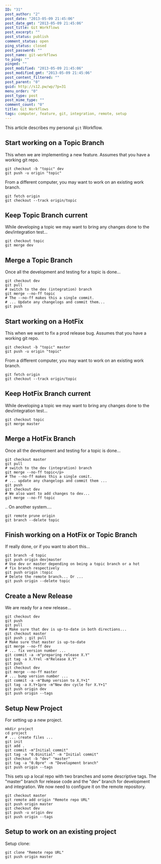 ```yaml
---
ID: "31"
post_author: "2"
post_date: "2013-05-09 21:45:06"
post_date_gmt: "2013-05-09 21:45:06"
post_title: Git Workflows
post_excerpt: ""
post_status: publish
comment_status: open
ping_status: closed
post_password: ""
post_name: git-workflows
to_ping: ""
pinged: ""
post_modified: "2013-05-09 21:45:06"
post_modified_gmt: "2013-05-09 21:45:06"
post_content_filtered: ""
post_parent: "0"
guid: http://s12.pw/wp/?p=31
menu_order: "0"
post_type: post
post_mime_type: ""
comment_count: "0"
title: Git Workflows
tags: computer, feature, git, integration, remote, setup
---
```


This article describes my personal `git` Workflow.

## Start working on a Topic Branch

This when we are implementing a new feature. Assumes that you have a working git repo.

```
git checkout -b "topic" dev
git push -u origin "topic"

```

From a different computer, you may want to work on an existing work branch.

```
git fetch origin
git checkout --track origin/topic

```

## Keep Topic Branch current

While developing a topic we may want to bring any changes done to the dev/integration test...

```
git checkout topic
git merge dev

```

## Merge a Topic Branch

Once all the development and testing for a topic is done...

```
git checkout dev
git pull
# switch to the dev (integration) branch
git merge --no-ff topic
# The --no-ff makes this a single commit.
# ... Update any changelogs and commit them...
git push

```

## Start working on a HotFix

This when we want to fix a prod release bug. Assumes that you have a working git repo.

```
git checkout -b "topic" master
git push -u origin "topic"

```

From a different computer, you may want to work on an existing work branch.

```
git fetch origin
git checkout --track origin/topic

```

## Keep HotFix Branch current

While developing a topic we may want to bring any changes done to the dev/integration test...

```
git checkout topic
git merge master

```

## Merge a HotFix Branch

Once all the development and testing for a topic is done...

```
git checkout master
git pull
# switch to the dev (integration) branch
git merge --no-ff topic</p>
# The --no-ff makes this a single comit.
# ... update any changelogs and commit them ...
git push
git checkout dev
# We also want to add changes to dev...
git merge --no-ff topic

```

.. On another system....

```
git remote prune origin
git branch --delete topic

```

## Finish working on a HotFix or Topic Branch

If really done, or if you want to abort this...

```
git branch -d topic
git push origin dev|master
# Use dev or master depending on being a topic branch or a hot
# fix branch respectively
git push origin :topic
# Delete the remote branch... Or ...
git push origin --delete topic

```

## Create a New Release

We are ready for a new release...

```
git checkout dev
git push
git pull
# Make sure that dev is up-to-date in both directions...
git checkout master
git push ; git pull
# Make sure that master is up-to-date
git merge --no-ff dev
# ... fix version number ...
git commit -a -m"preparing release X.Y"
git tag -a X.Yrel -m"Release X.Y"
git push
git checkout dev
git merge --no-ff master
# ... bump version number ...
git commit -a -m"Bump version to X.Y+1"
git tag -a X.Y+1pre -m"New dev cycle for X.Y+1"
git push origin dev
git push origin --tags

```

## Setup New Project

For setting up a new project.

```
mkdir project
cd project
# ... create files ...
git init
git add .
git commit -m"Initial commit"
git tag -a "0.0initial" -m "Initial commit"
git checkout -b "dev" "master"
git tag -a "0.0pre" -m "Development branch"
git push origin --tags
```

This sets up a local repo with two branches and some descriptive tags.
The "master" branch for release code and the "dev" branch for
development and integration. We now need to configure it on the remote repository.

```
git checkout master
git remote add origin "Remote repo URL"
git push origin master
git checkout dev
git push -u origin dev
git push origin --tags

```

## Setup to work on an existing project

Setup clone:

```
git clone "Remote repo URL"
git push origin master

```
